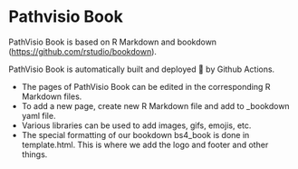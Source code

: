 # Pathvisio Book

PathVisio Book is based on R Markdown and bookdown (https://github.com/rstudio/bookdown).

PathVisio Book is automatically built and deployed :rocket: by Github Actions. 

- The pages of PathVisio Book can be edited in the corresponding R Markdown files. 
- To add a new page, create new R Markdown file and add to _bookdown yaml file.  
- Various libraries can be used to add images, gifs, emojis, etc. 
- The special formatting of our bookdown bs4_book is done in template.html. This is where we add the logo and footer and other things. 
